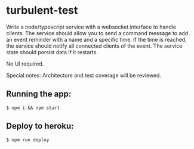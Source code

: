 # turbulent-test

Write a node/typescript service with a websocket interface to handle clients.
The service should allow you to send a command message to add an event reminder with a
name and a specific time. If the time is reached, the service should notify all connected clients
of the event.
The service state should persist data if it restarts.

No UI required.

Special notes: Architecture and test coverage will be reviewed.

## Running the app:
```
$ npm i && npm start
```

## Deploy to heroku:
```
$ npm run deploy
```